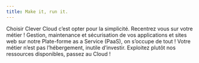 ```yaml
---
title: Make it, run it.
---
```

Choisir Clever Cloud c’est opter pour la simplicité. Recentrez vous sur votre
métier !
Gestion, maintenance et sécurisation de vos applications et sites web sur notre
Plate-forme as a Service (PaaS), on s’occupe de tout ! Votre métier n’est pas
l’hébergement, inutile d’investir. Exploitez plutôt nos ressources disponibles,
passez au Cloud&nbsp;!
